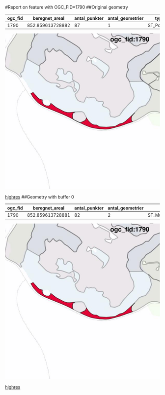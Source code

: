#Report on feature with OGC_FID=1790
##Original geometry



| ogc_fid |  beregnet_areal  | antal_punkter | antal_geometrier |    type    |
|---------|------------------|---------------|------------------|------------|
|    1790 | 852.859613728882 |            87 |                1 | ST_Polygon|
![geom](../images/1790_invalid.jpg)


[highres](https://raw.githubusercontent.com/Septima/herlev/master/images/1790_invalid_highres.jpg)
##Geometry with buffer 0



| ogc_fid |  beregnet_areal  | antal_punkter | antal_geometrier |      type       |
|---------|------------------|---------------|------------------|-----------------|
|    1790 | 852.859613728881 |            82 |                2 | ST_MultiPolygon|
![geom](../images/1790_buffer0.jpg)


[highres](https://raw.githubusercontent.com/Septima/herlev/master/images/1790_buffer0_highres.jpg)
